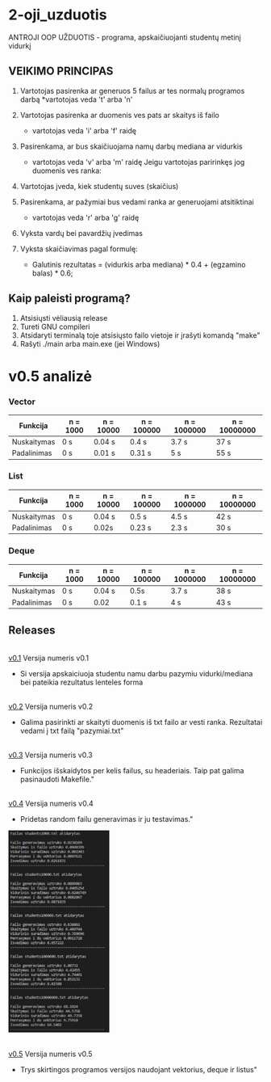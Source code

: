 # 2-oji_uzduotis

ANTROJI OOP UŽDUOTIS - programa, apskaičiuojanti studentų metinį vidurkį

## VEIKIMO PRINCIPAS

1. Vartotojas pasirenka ar generuos 5 failus ar tes normalų programos darbą 
  *vartotojas veda 't' arba 'n'
2. Vartotojas pasirenka ar duomenis ves pats ar skaitys iš failo
   * vartotojas veda 'i' arba 'f' raidę
3. Pasirenkama, ar bus skaičiuojama namų darbų mediana ar vidurkis 
   * vartotojas veda 'v' arba 'm' raidę
Jeigu vartotojas paririnkęs jog duomenis ves ranka:
4. Vartotojas įveda, kiek studentų suves (skaičius)
5. Pasirenkama, ar pažymiai bus vedami ranka ar generuojami atsitiktinai 
   * vartotojas veda 'r' arba 'g' raidę
6. Vyksta vardų bei pavardžių įvedimas

7. Vyksta skaičiavimas pagal formulę:
    * Galutinis rezultatas = (vidurkis arba mediana) * 0.4 + (egzamino balas) * 0.6;
    
## Kaip paleisti programą?

1. Atsisiųsti vėliausią release
2. Tureti GNU compileri
2. Atsidaryti terminalą toje atsisiųsto failo vietoje ir įrašyti komandą "make"
3. Rašyti ./main arba main.exe (jei Windows)

# v0.5 analizė

### Vector

|Funkcija                     |n = 1000    |n = 10000     |n = 100000    |n = 1000000   |n = 10000000 |
|-----------------------------|----------|------------|------------|------------|-----------|
|Nuskaitymas |0 s|0.04 s|0.4 s|3.7 s|37 s|
|Padalinimas|0 s|0.01 s|0.31 s|5 s|55 s|

### List

|Funkcija                     |n = 1000    |n = 10000     |n = 100000    |n = 1000000   |n = 10000000 |
|-----------------------------|----------|------------|------------|------------|-----------|
|Nuskaitymas|0 s|0.04 s|0.5 s|4.5 s|42 s|
|Padalinimas|0 s|0.02s|0.23 s|2.3 s|30 s|

### Deque

|Funkcija                     |n = 1000    |n = 10000     |n = 100000    |n = 1000000   |n = 10000000 |
|-----------------------------|----------|------------|------------|------------|-----------|
|Nuskaitymas|0 s|0.04 s|0.5s|3.7 s|38 s|
|Padalinimas|0 s|0.02|0.1 s|4 s|43 s|


    
## Releases 
<br />[v0.1](https://github.com/Definitelynotaspruce/2-oji_uzduotis/releases/tag/v0.1) 
Versija numeris v0.1
* Si versija apskaiciuoja studentu namu darbu pazymiu vidurki/mediana bei pateikia rezultatus lenteles forma

<br />[v0.2](https://github.com/Definitelynotaspruce/2-oji_uzduotis/releases/tag/v0.2) 
Versija numeris v0.2
* Galima pasirinkti ar skaityti duomenis iš txt failo ar vesti ranka. Rezultatai vedami į txt failą "pazymiai.txt"

<br />[v0.3](https://github.com/Definitelynotaspruce/2-oji_uzduotis/releases/tag/v0.3) 
Versija numeris v0.3
* Funkcijos išskaidytos per kelis failus, su headeriais. Taip pat galima pasinaudoti Makefile."

<br />[v0.4](https://github.com/Definitelynotaspruce/2-oji_uzduotis/releases/tag/v0.4) 
Versija numeris v0.4
* Pridetas random failu generavimas ir ju testavimas."
<img src = "analize2.JPG" width = 200 >

<br />[v0.5](https://github.com/Definitelynotaspruce/2-oji_uzduotis/releases/tag/v0.5) 
Versija numeris v0.5
* Trys skirtingos programos versijos naudojant vektorius, deque ir listus"




